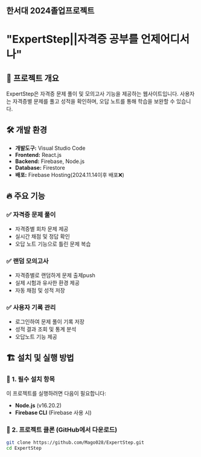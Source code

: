 ## 한서대 2024졸업프로젝트
# "ExpertStep||자격증 공부를 언제어디서나"

## 📌 프로젝트 개요
ExpertStep은 자격증 문제 풀이 및 모의고사 기능을 제공하는 웹사이트입니다. 사용자는 자격증별 문제를 풀고 성적을 확인하며, 오답 노트를 통해 학습을 보완할 수 있습니다.

## 🛠 개발 환경
- **개발도구:** Visual Studio Code
- **Frontend:** React.js
- **Backend:** Firebase, Node.js
- **Database:** Firestore
- **배포:** Firebase Hosting(2024.11.14이후 배포❌)

## 🔥 주요 기능
### ✅ 자격증 문제 풀이
- 자격증별 회차 문제 제공
- 실시간 채점 및 정답 확인
- 오답 노트 기능으로 틀린 문제 복습

### ✅ 랜덤 모의고사
- 자격증별로 랜덤하게 문제 출제push
- 실제 시험과 유사한 환경 제공
- 자동 채점 및 성적 저장

### ✅ 사용자 기록 관리
- 로그인하여 문제 풀이 기록 저장
- 성적 결과 조회 및 통계 분석
- 오답노트 기능 제공

## 🏗 설치 및 실행 방법

### 📌 1. 필수 설치 항목
이 프로젝트를 실행하려면 다음이 필요합니다:
- **Node.js** (v16.20.2)
- **Firebase CLI** (Firebase 사용 시)

### 📌 2. 프로젝트 클론 (GitHub에서 다운로드)
```sh
git clone https://github.com/Mago028/ExpertStep.git
cd ExpertStep